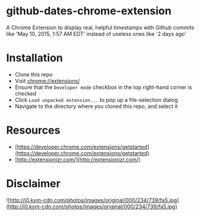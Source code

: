 # github-dates-chrome-extension

A Chrome Extension to display real, helpful timestamps with Github commits like 'May 10, 2015, 1:57 AM EDT' instead of useless ones like '2 days ago'

# Installation

- Clone this repo
- Visit [chrome://extensions/](chrome://extensions/)
- Ensure that the `Developer mode` checkbox in the top right-hand corner is checked
- Click `Load unpacked extension...` to pop up a file-selection dialog
- Navigate to the directory where you cloned this repo, and select it

# Resources

- [https://developer.chrome.com/extensions/getstarted](https://developer.chrome.com/extensions/getstarted)
- [http://extensionizr.com/](http://extensionizr.com/)

# Disclaimer

![http://i0.kym-cdn.com/photos/images/original/000/234/739/fa5.jpg](http://i0.kym-cdn.com/photos/images/original/000/234/739/fa5.jpg)